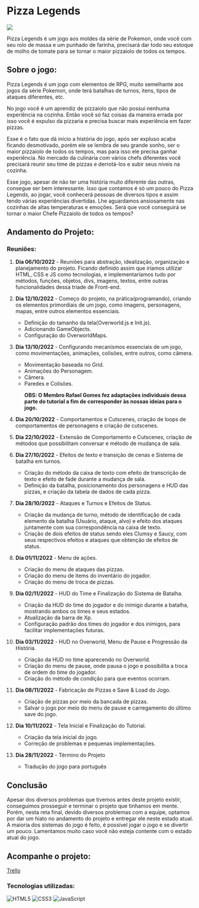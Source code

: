 <h1>Pizza Legends</h1>

<img src="https://user-images.githubusercontent.com/112625422/194766013-62fc742c-096b-499d-901e-045cfa996b78.png">

<p>
  Pizza Legends é um jogo aos moldes da série de Pokemon, onde você com seu rolo de massa e um punhado de farinha, precisará dar todo seu estoque de molho de tomate para se tornar o maior pizzaiolo de todos os tempos.
</p>

<h2>Sobre o jogo:</h2>

Pizza Legends é um jogo com elementos de RPG, muito semelhante aos jogos da série Pokemon, onde terá batalhas de turnos, itens, tipos de ataques diferentes, etc. 

No jogo você é um aprendiz de pizzaiolo que não possui nenhuma experiência na cozinha. Então você só faz coisas da maneira errada por isso você é expulso da pizzaria e precisa buscar mais experiência em fazer pizzas.

Esse é o fato que dá início a história do jogo, após ser expluso acaba ficando desmotivado, porém ele se lembra de seu grande sonho, ser o maior pizzaiolo de todos os tempos, mas para isso ele precisa ganhar experiência. No mercado da culinária com vários chefs diferentes você precisará reunir seu time de pizzas e derrotá-los e subir seus níveis na cozinha.

Esse jogo, apesar de não ter uma história muito diferente das outras, consegue ser bem interessante. Isso que contamos é só um pouco do Pizza Legends, ao jogar, você conhecerá pessoas de diversos tipos e assim tendo várias experiências divertidas. Lhe aguardamos ansiosamente nas cozinhas de altas temperaturas e
emoções. Será que você conseguirá se tornar o maior Chefe Pizzaiolo de todos os tempos?

<h2>Andamento do Projeto:</h2>

<h3>Reuniões:</h3>

  <ol>
    <li>
      <p>
        <b>Dia 06/10/2022</b> - Reuniões para abstração, idealização, organização e planejamento do projeto. Ficando definido assim que iríamos utilizar HTML, CSS e JS como tecnologias, e implementaríamos tudo por métodos, funções, objetos, divs, imagens, textos, entre outras funcionalidades dessa tríade de Front-end.
      </p>
    </li>
    <li>
      <p>
        <b>Dia 12/10/2022</b> - Começo do projeto, na prática(programando), criando os elementos primordiais de um jogo, como imagens, personagens, mapas, entre outros elementos essenciais.
      </p>
      <ul>
        <li>Definição do tamanho da tela(Overworld.js e Init.js).</li>
        <li>Adicionando GameObjects.</li>
        <li>Configuração do OverworldMaps.</li>
      </ul>
    </li>
    <li>
      <p>
        <b>Dia 13/10/2022</b> - Configurando mecanismos essenciais de um jogo, como movimentações, animações, colisões, entre outros, como câmera.
      </p>
      <ul>
        <li>Movimentação baseada no Grid.</li>
        <li>Animações do Personagem.</li>
        <li>Câmera.</li>
        <li>Paredes e Colisões.
          <p><b>OBS: O Membro Rafael Gomes fez adaptações individuais dessa parte do tutorial a fim de corresponder às nossas ideias para o jogo.</b></p>
        </li>
      </ul> 
    </li>
    <li>
      <p>
        <b>Dia 20/10/2022</b> - Comportamentos e Cutscenes, criação de loops de comportamentos de personagens e criação de cutscenes.</p>
      </p>
    </li>
    <li>
      <p>
        <b>Dia 22/10/2022</b> - Extensão de Comportamento e Cutscenes, criação de métodos que possibilitam conversar e método de mudança de sala.
      </p>
    </li>
    <li>
      <p>
        <b>Dia 27/10/2022</b> - Efeitos de texto e transição de cenas e Sistema de batalha em turnos.
      </p>
      <ul>
        <li>Criação do método da caixa de texto com efeito de transcrição de texto e efeito de fade durante a mudança de sala.</li>
        <li>Definição da batalha, posicionamento dos personagens e HUD das pizzas, e criação da tabela de dados de cada pizza.</li>
      </ul>
    </li>
    <li>
      <p>
        <b>Dia 28/10/2022</b> - Ataques e Turnos e Efeitos de Status.
      </p>
      <ul>
        <li>Criação da mudança de turno, método de identificação de cada elemento da batalha (Usuário, ataque, alvo) e efeito dos ataques juntamente com sua correspondência na caixa de texto.</li>
        <li>Criação de dois efeitos de status sendo eles Clumsy e Saucy, com seus respectivos efeitos e ataques que obtenção de efeitos de status.</li>
      </ul>
    </li>
    <li>
      <p>
        <b>Dia 01/11/2022</b> - Menu de ações.
      </p>
      <ul>
        <li>Criação do menu de ataques das pizzas.</li>
        <li>Criação do menu de items do inventário do jogador.</li>
        <li>Criação do menu de troca de pizzas.</li>
      </ul>
    </li>
    <li>
      <p>
        <b>Dia 02/11/2022</b> - HUD do Time e Finalização do Sistema de Batalha.
      </p>
      <ul>
        <li>Criação da HUD do time do jogador e do inimigo durante a batalha, mostrando ambos os times e seus estados.</li>
        <li>Atualização da barra de Xp.</li>
        <li>Configuração padrão dos times do jogador e dos inimigos, para facilitar implementações futuras.</li>
      </ul>
    </li>
    <li>
      <p>
        <b>Dia 03/11/2022</b> - HUD no Overworld, Menu de Pause e Progressão da História.
      </p>
      <ul>
        <li>Criação da HUD no time aparecendo no Overworld.</li>
        <li>Criação do menu de pause, onde pausa o jogo e possibilita a troca de ordem do time do jogador.</li>
        <li>Criação do método de condição para que eventos ocorram.</li>
      </ul>
    </li>
    <li>
      <p>
        <b>Dia 08/11/2022</b> - Fabricação de Pizzas e Save & Load do Jogo.
      </p>
      <ul>
        <li>Criação de pizzas por meio da bancada de pizzas.</li>
        <li>Salvar o jogo por meio do menu de pause e carregamento do último save do jogo.</li>
      </ul>
    </li>
    <li>
      <p>
        <b>Dia 10/11/2022</b> - Tela Inicial e Finalização do Tutorial.
      </p>
      <ul>
        <li>Criação da tela inicial do jogo.</li>
        <li>Correção de problemas e pequenas implementações.</li>
      </ul>
    </li>
    <li>
      <p>
        <b>Dia 28/11/2022</b> - Término do Projeto
      </p>
      <ul>
        <li>Tradução do jogo para português</li>
      </ul>
    </li>
  </ol>

  <h2>Conclusão</h2>
  <p>Apesar dos diversos problemas que tivemos antes deste projeto existir, conseguimos prosseguir e terminar o projeto que tinhamos em mente. Porém, nesta reta final, devido diversos problemas com a equipe, optamos por dar um hiato no andamento do projeto e entregar ele neste estado atual. A maioria dos sistemas do jogo é feito, é possível jogar o jogo e se divertir um pouco. Lamentamos muito caso você não esteja contente com o estado atual do jogo.</p>

<h2>Acompanhe o projeto:</h2>
<a href="https://trello.com/b/5pph1wQT/pizza-legends-tutorial">Trello</a>

### Tecnologias utilizadas:

![HTML5](https://img.shields.io/badge/html5-%23E34F26.svg?style=for-the-badge&logo=html5&logoColor=white)
![CSS3](https://img.shields.io/badge/css3-%231572B6.svg?style=for-the-badge&logo=css3&logoColor=white)
![JavaScript](https://img.shields.io/badge/javascript-%23323330.svg?style=for-the-badge&logo=javascript&logoColor=%23F7DF1E)
